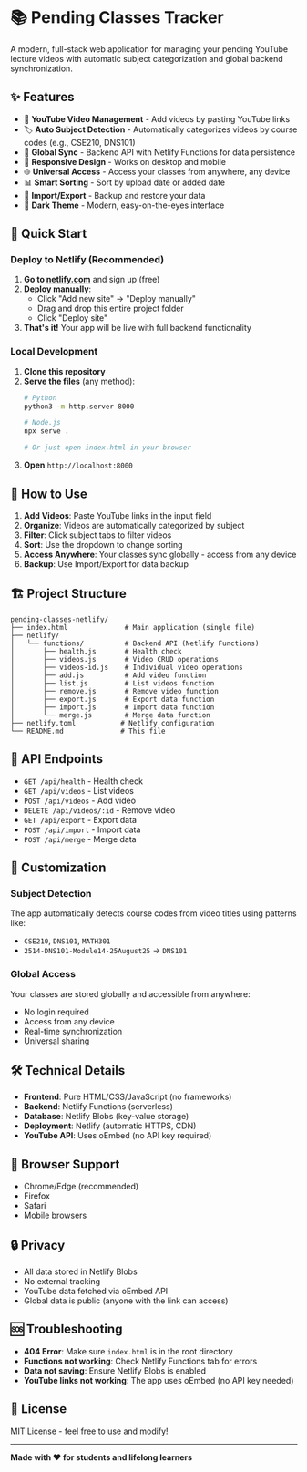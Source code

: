 # 📚 Pending Classes Tracker

A modern, full-stack web application for managing your pending YouTube lecture videos with automatic subject categorization and global backend synchronization.

## ✨ Features

- 🎥 **YouTube Video Management** - Add videos by pasting YouTube links
- 🏷️ **Auto Subject Detection** - Automatically categorizes videos by course codes (e.g., CSE210, DNS101)
- 🔄 **Global Sync** - Backend API with Netlify Functions for data persistence
- 📱 **Responsive Design** - Works on desktop and mobile
- 🌐 **Universal Access** - Access your classes from anywhere, any device
- 📊 **Smart Sorting** - Sort by upload date or added date
- 💾 **Import/Export** - Backup and restore your data
- 🎨 **Dark Theme** - Modern, easy-on-the-eyes interface

## 🚀 Quick Start

### Deploy to Netlify (Recommended)

1. **Go to [netlify.com](https://netlify.com)** and sign up (free)
2. **Deploy manually**: 
   - Click "Add new site" → "Deploy manually"
   - Drag and drop this entire project folder
   - Click "Deploy site"
3. **That's it!** Your app will be live with full backend functionality

### Local Development

1. **Clone this repository**
2. **Serve the files** (any method):
   ```bash
   # Python
   python3 -m http.server 8000
   
   # Node.js
   npx serve .
   
   # Or just open index.html in your browser
   ```
3. **Open** `http://localhost:8000`

## 🎯 How to Use

1. **Add Videos**: Paste YouTube links in the input field
2. **Organize**: Videos are automatically categorized by subject
3. **Filter**: Click subject tabs to filter videos
4. **Sort**: Use the dropdown to change sorting
5. **Access Anywhere**: Your classes sync globally - access from any device
6. **Backup**: Use Import/Export for data backup

## 🏗️ Project Structure

```
pending-classes-netlify/
├── index.html              # Main application (single file)
├── netlify/
│   └── functions/          # Backend API (Netlify Functions)
│       ├── health.js       # Health check
│       ├── videos.js       # Video CRUD operations
│       ├── videos-id.js    # Individual video operations
│       ├── add.js          # Add video function
│       ├── list.js         # List videos function
│       ├── remove.js       # Remove video function
│       ├── export.js       # Export data function
│       ├── import.js       # Import data function
│       └── merge.js        # Merge data function
├── netlify.toml           # Netlify configuration
└── README.md              # This file
```

## 🔧 API Endpoints

- `GET /api/health` - Health check
- `GET /api/videos` - List videos
- `POST /api/videos` - Add video
- `DELETE /api/videos/:id` - Remove video
- `GET /api/export` - Export data
- `POST /api/import` - Import data
- `POST /api/merge` - Merge data

## 🎨 Customization

### Subject Detection
The app automatically detects course codes from video titles using patterns like:
- `CSE210`, `DNS101`, `MATH301`
- `2514-DNS101-Module14-25August25` → `DNS101`

### Global Access
Your classes are stored globally and accessible from anywhere:
- No login required
- Access from any device
- Real-time synchronization
- Universal sharing

## 🛠️ Technical Details

- **Frontend**: Pure HTML/CSS/JavaScript (no frameworks)
- **Backend**: Netlify Functions (serverless)
- **Database**: Netlify Blobs (key-value storage)
- **Deployment**: Netlify (automatic HTTPS, CDN)
- **YouTube API**: Uses oEmbed (no API key required)

## 📱 Browser Support

- Chrome/Edge (recommended)
- Firefox
- Safari
- Mobile browsers

## 🔒 Privacy

- All data stored in Netlify Blobs
- No external tracking
- YouTube data fetched via oEmbed API
- Global data is public (anyone with the link can access)

## 🆘 Troubleshooting

- **404 Error**: Make sure `index.html` is in the root directory
- **Functions not working**: Check Netlify Functions tab for errors
- **Data not saving**: Ensure Netlify Blobs is enabled
- **YouTube links not working**: The app uses oEmbed (no API key needed)

## 📄 License

MIT License - feel free to use and modify!

---

**Made with ❤️ for students and lifelong learners**